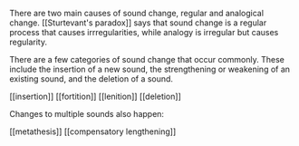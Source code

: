 There are two main causes of sound change, regular and analogical change. [[Sturtevant's paradox]] says that sound change is a regular process that causes irrregularities, while analogy is irregular but causes regularity.

There are a few categories of sound change that occur commonly. These include the insertion of a new sound, the strengthening or weakening of an existing sound, and the deletion of a sound.

[[insertion]]
[[fortition]]
[[lenition]]
[[deletion]]

Changes to multiple sounds also happen:

[[metathesis]]
[[compensatory lengthening]]



